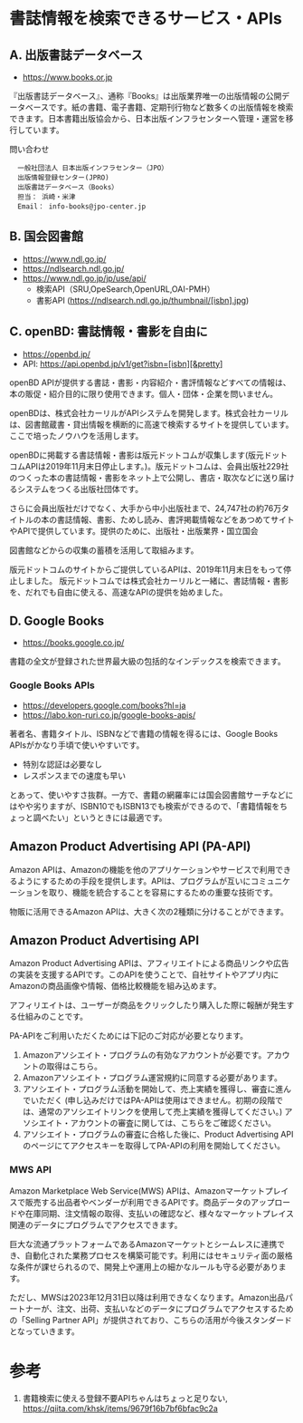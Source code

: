 # 書誌情報を検索できるサービス・APIs

## A. 出版書誌データベース

- https://www.books.or.jp

『出版書誌データベース』、通称『Books』は出版業界唯一の出版情報の公開データベースです。紙の書籍、電子書籍、定期刊行物など数多くの出版情報を検索できます。日本書籍出版協会から、日本出版インフラセンターへ管理・運営を移行しています。

問い合わせ
```
  一般社団法人 日本出版インフラセンター（JPO）
  出版情報登録センター(JPRO)
  出版書誌データベース（Books）
  担当： 浜崎・米津
  Email： info-books@jpo-center.jp
```

## B. 国会図書館

- https://www.ndl.go.jp/
- https://ndlsearch.ndl.go.jp/ 
- https://www.ndl.go.jp/jp/use/api/
  - 検索API（SRU,OpeSearch,OpenURL,OAI-PMH） 
  - 書影API (https://ndlsearch.ndl.go.jp/thumbnail/[isbn].jpg)

## C. openBD: 書誌情報・書影を自由に

- https://openbd.jp/
- API: https://api.openbd.jp/v1/get?isbn=[isbn][&pretty]

openBD APIが提供する書誌・書影・内容紹介・書評情報などすべての情報は、本の販促・紹介目的に限り使用できます。個人・団体・企業を問いません。 

openBDは、株式会社カーリルがAPIシステムを開発します。株式会社カーリルは、図書館蔵書・貸出情報を横断的に高速で検索するサイトを提供しています。ここで培ったノウハウを活用します。

openBDに掲載する書誌情報・書影は版元ドットコムが収集します(版元ドットコムAPIは2019年11月末日停止します。)。版元ドットコムは、会員出版社229社のつくった本の書誌情報・書影をネット上で公開し、書店・取次などに送り届けるシステムをつくる出版社団体です。

さらに会員出版社だけでなく、大手から中小出版社まで、24,747社の約76万タイトルの本の書誌情報、書影、ためし読み、書評掲載情報などをあつめてサイトやAPIで提供しています。提供のために、出版社・出版業界・国立国会

図書館などからの収集の蓄積を活用して取組みます。

版元ドットコムのサイトからご提供しているAPIは、2019年11月末日をもって停止しました。
版元ドットコムでは株式会社カーリルと一緒に、書誌情報・書影を、だれでも自由に使える、高速なAPIの提供を始めました。

## D. Google Books

- https://books.google.co.jp/

書籍の全文が登録された世界最大級の包括的なインデックスを検索できます。

### Google Books APIs
- https://developers.google.com/books?hl=ja
- https://labo.kon-ruri.co.jp/google-books-apis/

著者名、書籍タイトル、ISBNなどで書籍の情報を得るには、Google Books APIsがかなり手頃で使いやすいです。

- 特別な認証は必要なし
- レスポンスまでの速度も早い

とあって、使いやすさ抜群。一方で、書籍の網羅率には国会図書館サーチなどにはやや劣りますが、ISBN10でもISBN13でも検索ができるので、「書籍情報をちょっと調べたい」というときには最適です。

## Amazon Product Advertising API (PA-API)

Amazon APIは、Amazonの機能を他のアプリケーションやサービスで利用できるようにするための手段を提供します。APIは、プログラムが互いにコミュニケーションを取り、機能を統合することを容易にするための重要な技術です。

物販に活用できるAmazon APIは、大きく次の2種類に分けることができます。

## Amazon Product Advertising API

Amazon Product Advertising APIは、アフィリエイトによる商品リンクや広告の実装を支援するAPIです。このAPIを使うことで、自社サイトやアプリ内にAmazonの商品画像や情報、価格比較機能を組み込めます。

アフィリエイトは、ユーザーが商品をクリックしたり購入した際に報酬が発生する仕組みのことです。

PA-APIをご利用いただくためには下記のご対応が必要となります。

1. Amazonアソシエイト・プログラムの有効なアカウントが必要です。アカウントの取得はこちら。
2. Amazonアソシエイト・プログラム運営規約に同意する必要があります。
3. アソシエイト・プログラム活動を開始して、売上実績を獲得し、審査に進んでいただく
(申し込みだけではPA-APIは使用はできません。初期の段階では、通常のアソシエイトリンクを使用して売上実績を獲得してください。)
アソシエイト・アカウントの審査に関しては、こちらをご確認ください。
4. アソシエイト・プログラムの審査に合格した後に、Product Advertising APIのページにてアクセスキーを取得してPA-APIの利用を開始してください。

### MWS API

Amazon Marketplace Web Service(MWS) APIは、Amazonマーケットプレイスで販売する出品者やベンダーが利用できるAPIです。商品データのアップロードや在庫同期、注文情報の取得、支払いの確認など、様々なマーケットプレイス関連のデータにプログラムでアクセスできます。

巨大な流通プラットフォームであるAmazonマーケットとシームレスに連携でき、自動化された業務プロセスを構築可能です。利用にはセキュリティ面の厳格な条件が課せられるので、開発上や運用上の細かなルールも守る必要があります。

ただし、MWSは2023年12月31日以降は利用できなくなります。Amazon出品パートナーが、注文、出荷、支払いなどのデータにプログラムでアクセスするための「Selling Partner API」が提供されており、こちらの活用が今後スタンダードとなっていきます。

# 参考
1. 書籍検索に使える登録不要APIちゃんはちょっと足りない, https://qiita.com/khsk/items/9679f16b7bf6bfac9c2a
